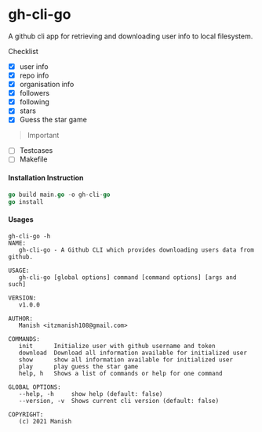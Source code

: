 # gh-cli-go

A github cli app for retrieving and downloading user info to local filesystem.

Checklist

- [x] user info
- [x] repo info
- [x] organisation info
- [x] followers
- [x] following
- [x] stars
- [x] Guess the star game

> Important

- [ ] Testcases
- [ ] Makefile

#### Installation Instruction

```go
go build main.go -o gh-cli-go
go install
```

#### Usages

```
gh-cli-go -h
NAME:
   gh-cli-go - A Github CLI which provides downloading users data from github.

USAGE:
   gh-cli-go [global options] command [command options] [args and such]

VERSION:
   v1.0.0

AUTHOR:
   Manish <itzmanish108@gmail.com>

COMMANDS:
   init      Initialize user with github username and token
   download  Download all information available for initialized user
   show      show all information available for initialized user
   play      play guess the star game
   help, h   Shows a list of commands or help for one command

GLOBAL OPTIONS:
   --help, -h     show help (default: false)
   --version, -v  Shows current cli version (default: false)

COPYRIGHT:
   (c) 2021 Manish
```

